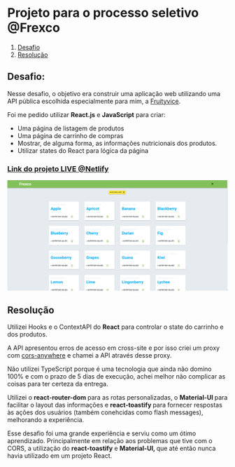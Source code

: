 # Projeto para o processo seletivo @Frexco

1. [Desafio](#desafio)
2. [Resolução](#resolução)

## Desafio:

Nesse desafio, o objetivo era construir uma aplicação web utilizando uma API pública escolhida especialmente para mim, a [Fruityvice](https://www.fruityvice.com/doc/index.html).

Foi me pedido utilizar <b>React.js</b> e <b>JavaScript</b> para criar:

<ul>
<li>Uma página de listagem de produtos </li>
<li>Uma página de carrinho de compras </li>
<li>Mostrar, de alguma forma, as informações nutricionais dos produtos. </li>
<li>Utilizar states do React para lógica da página</li>
</ul>

### [Link do projeto LIVE @Netlify](https://frexco-challenge.netlify.app/)

![App Preview](./public/frexco-preview.png)

## Resolução

Utilizei Hooks e o ContextAPI do <b>React</b> para controlar o state do carrinho e dos produtos.

A API apresentou erros de acesso em cross-site e por isso criei um proxy com [cors-anywhere](https://github.com/Rob--W/cors-anywhere) e chamei a API através desse proxy.

Não utilizei TypeScript porque é uma tecnologia que ainda não domino 100% e com o prazo de 5 dias de execução, achei melhor não complicar as coisas para ter certeza da entrega.

Utilizei o <b> react-router-dom </b> para as rotas personalizadas, o <b> Material-UI </b> para facilitar o layout das informações e <b> react-toastify </b> para fornecer respostas às ações dos usuários (também conehcidas como flash messages), melhorando a experiência.

Esse desafio foi uma grande experiência e serviu como um ótimo aprendizado. Principalmente em relação aos problemas que tive com o CORS, a utilização do <b> react-toastify</b> e <b> Material-UI, </b> que até então nunca havia utilizado em um projeto React.
